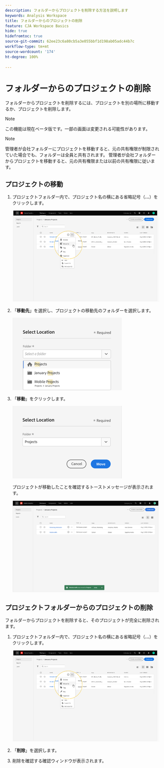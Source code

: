 ```yaml
---
description: フォルダーからプロジェクトを削除する方法を説明します
keywords: Analysis Workspace
title: フォルダーからのプロジェクトの削除
feature: CJA Workspace Basics
hide: true
hidefromtoc: true
source-git-commit: 62ee23c6a80cb5a3e055bbf1d198ab05adc44b7c
workflow-type: tm+mt
source-wordcount: '174'
ht-degree: 100%

---
```



# フォルダーからのプロジェクトの削除

フォルダーからプロジェクトを削除するには、プロジェクトを別の場所に移動するか、プロジェクトを削除します。

>[!NOTE]
>
>この機能は現在ベータ版です。一部の画面は変更される可能性があります。

>[!NOTE]
>
>管理者が会社フォルダーにプロジェクトを移動すると、元の共有権限が制限されていた場合でも、フォルダーは全員と共有されます。 管理者が会社フォルダーからプロジェクトを移動すると、元の共有権限または以前の共有権限に従います。

## プロジェクトの移動

1. プロジェクトフォルダー内で、プロジェクト名の横にある省略記号（**...**）をクリックします。

   ![](/help/analysis-workspace/build-workspace-project/assets/move1.png)

1. 「**移動先**」を選択し、プロジェクトの移動先のフォルダーを選択します。

   ![](/help/analysis-workspace/build-workspace-project/assets/move-select-location.png)

1. 「**移動**」をクリックします。

   ![](/help/analysis-workspace/build-workspace-project/assets/move-click-move.png)

   プロジェクトが移動したことを確認するトーストメッセージが表示されます。

   ![](/help/analysis-workspace/build-workspace-project/assets/move-project-moved.png)

## プロジェクトフォルダーからのプロジェクトの削除

フォルダーからプロジェクトを削除すると、そのプロジェクトが完全に削除されます。

1. プロジェクトフォルダー内で、プロジェクト名の横にある省略記号（**...**）をクリックします。

   ![](/help/analysis-workspace/build-workspace-project/assets/move1.png)

1. 「**削除**」を選択します。

1. 削除を確認する確認ウィンドウが表示されます。
